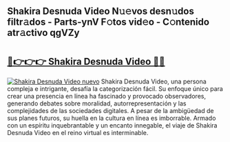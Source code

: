 ## Shakira Desnuda Video N𝚞𝚎vos desn𝚞dos filtr𝚊dos - Parts-ynV F𝚘tos vid𝚎o - C𝚘ntenido atr𝚊ctivo qgVZy

# <h2><a href="http://mb9enz9.tromn.icu/?c=Shakira+Desnuda+Video">🔗👉👉👉 Shakira Desnuda Video 🔗🔗</a></h2>

[![Shakira Desnuda Video nuevo](https://i.imgur.com/pEAQMta.gif)](http://mb9enz9.tromn.icu/?c=Shakira+Desnuda+Video)
Shakira Desnuda Video, una persona compleja e intrigante, desafía la categorización fácil. Su enfoque único para crear una presencia en línea ha fascinado y provocado observadores, generando debates sobre moralidad, autorrepresentación y las complejidades de las sociedades digitales. A pesar de la ambigüedad de sus planes futuros, su huella en la cultura en línea es imborrable. Armado con un espíritu inquebrantable y un encanto innegable, el viaje de Shakira Desnuda Video en el reino virtual es interminable.
